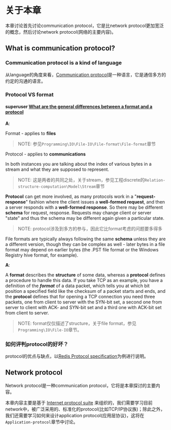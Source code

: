 # 关于本章

本章讨论首先讨论communication protocol，它是比network protocol更加宽泛的概念，然后讨论network protocol(网络的主要内容)。



## What is communication protocol?



### Communication protocol is a kind of language

从language的角度来看，[Communication protocol](https://en.wikipedia.org/wiki/Communication_protocol)是一种语言，它是通信多方的约定的沟通的语言。

### Protocol VS format

#### superuser [What are the general differences between a format and a protocol](https://superuser.com/questions/736401/what-are-the-general-differences-between-a-format-and-a-protocol) 

**A**: 

Format - applies to **files**

> NOTE: 参见`Programming\IO\File-IO\File-format\File-format`章节

Protocol - applies to **communications**

In both instances you are talking about the index of various bytes in a stream and what they are supposed to represent.

> NOTE: 这是两者的共同之处，关于stream，参见工程discrete的`Relation-structure-computation\Model\Stream`章节

**Protocol** can get more involved, as many protocols work in a "**request-response**" fashion where the client issues a **well-formed request**, and then a server responds with a **well-formed response**. So there may be different **schema** for request, response. Requests may change client or server "state" and thus the schema may be different again given a particular state.

> NOTE: protocol涉及到多方的参与，因此它比format考虑的问题要多得多

File formats are typically always following the same **schema** unless they are a different version, though they can be complex as well - later bytes in a file format may depend on earlier bytes (the .PST file format or the Windows Registry hive format, for example).

**A**: 

A **format** describes the **structure** of some data, whereas a **protocol** defines a procedure to handle this data. If you take TCP as an example, you have a definition of the ***format*** of a data packet, which tells you at which bit position a specified field like the checksum of a packet starts and ends, and the **protocol** defines that for opening a TCP connection you need three packets, one from client to server with the SYN-bit set, a second one from server to client with ACK- and SYN-bit set and a third one with ACK-bit set from client to server.

> NOTE: format仅仅描述了structure，关于file format，参见`Programming\IO\File-IO`章节。

### 如何评判protocol的好坏？

protocol的优点与缺点，以[Redis Protocol specification](https://redis.io/topics/protocol)为例进行说明。



## Network protocol

Network protocol是一种communication protocol，它将是本章探讨的主要内容。

本章内容主要是基于 [Internet protocol suite](https://en.wanweibaike.com/wiki-Internet_protocol_suite) 来组织的，我们需要学习目前network中，被广泛采用的、标准化的protocol(比如TCP/IP协议族)；除此之外，我们还需要学习如何来设计application protocol(应用层协议)，这将在`Application-protocol`章节中讨论。

